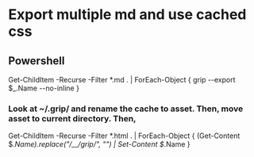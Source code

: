 # Export multiple md and use cached css
## Powershell
Get-ChildItem -Recurse -Filter *.md . | ForEach-Object { grip --export $_.Name --no-inline  }
### Look at ~/.grip/ and rename the cache to asset. Then, move asset to current directory. Then,
Get-ChildItem -Recurse -Filter *.html . | ForEach-Object { (Get-Content $_.Name).replace("/__/grip/", "") | Set-Content $_.Name  }